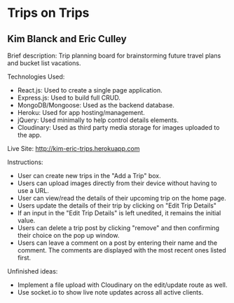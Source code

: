 # Trips on Trips
## Kim Blanck and Eric Culley

Brief description: Trip planning board for brainstorming future travel plans and bucket list vacations.

Technologies Used:
- React.js: Used to create a single page application.
- Express.js: Used to build full CRUD.
- MongoDB/Mongoose: Used as the backend database.
- Heroku: Used for app hosting/management.
- jQuery: Used minimally to help control details elements.
- Cloudinary: Used as third party media storage for images uploaded to the app.

Live Site:
http://kim-eric-trips.herokuapp.com

Instructions:
- User can create new trips in the "Add a Trip" box.
- Users can upload images directly from their device without having to use a URL.
- User can view/read the details of their upcoming trip on the home page.
- Users update the details of their trip by clicking on "Edit Trip Details"
- If an input in the "Edit Trip Details" is left unedited, it remains the initial value.
- Users can delete a trip post by clicking "remove" and then confirming their choice on the pop up window.
- Users can leave a comment on a post by entering their name and the comment. The comments are displayed with the most recent ones listed first.

Unfinished ideas:
- Implement a file upload with Cloudinary on the edit/update route as well.
- Use socket.io to show live note updates across all active clients.